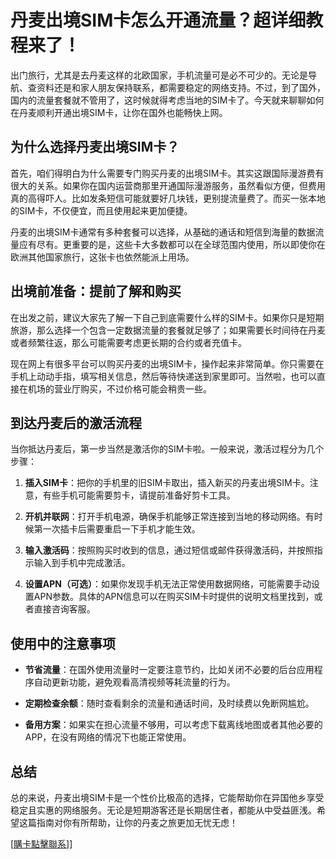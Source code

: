 # 丹麦出境SIM卡怎么开通流量？超详细教程来了！

出门旅行，尤其是去丹麦这样的北欧国家，手机流量可是必不可少的。无论是导航、查资料还是和家人朋友保持联系，都需要稳定的网络支持。不过，到了国外，国内的流量套餐就不管用了，这时候就得考虑当地的SIM卡了。今天就来聊聊如何在丹麦顺利开通出境SIM卡，让你在国外也能畅快上网。

## 为什么选择丹麦出境SIM卡？

首先，咱们得明白为什么需要专门购买丹麦的出境SIM卡。其实这跟国际漫游费有很大的关系。如果你在国内运营商那里开通国际漫游服务，虽然看似方便，但费用真的高得吓人。比如发条短信可能就要好几块钱，更别提流量费了。而买一张本地的SIM卡，不仅便宜，而且使用起来更加便捷。

丹麦的出境SIM卡通常有多种套餐可以选择，从基础的通话和短信到海量的数据流量应有尽有。更重要的是，这些卡大多数都可以在全球范围内使用，所以即使你在欧洲其他国家旅行，这张卡也依然能派上用场。

## 出境前准备：提前了解和购买

在出发之前，建议大家先了解一下自己到底需要什么样的SIM卡。如果你只是短期旅游，那么选择一个包含一定数据流量的套餐就足够了；如果需要长时间待在丹麦或者频繁往返，那么可能需要考虑更长期的合约或者充值卡。

现在网上有很多平台可以购买丹麦的出境SIM卡，操作起来非常简单。你只需要在手机上动动手指，填写相关信息，然后等待快递送到家里即可。当然啦，也可以直接在机场的营业厅购买，不过价格可能会稍贵一些。

## 到达丹麦后的激活流程

当你抵达丹麦后，第一步当然是激活你的SIM卡啦。一般来说，激活过程分为几个步骤：

1. **插入SIM卡**：把你的手机里的旧SIM卡取出，插入新买的丹麦出境SIM卡。注意，有些手机可能需要剪卡，请提前准备好剪卡工具。
   
2. **开机并联网**：打开手机电源，确保手机能够正常连接到当地的移动网络。有时候第一次插卡后需要重启一下手机才能生效。

3. **输入激活码**：按照购买时收到的信息，通过短信或邮件获得激活码，并按照指示输入到手机中完成激活。

4. **设置APN（可选）**：如果你发现手机无法正常使用数据网络，可能需要手动设置APN参数。具体的APN信息可以在购买SIM卡时提供的说明文档里找到，或者直接咨询客服。

## 使用中的注意事项

- **节省流量**：在国外使用流量时一定要注意节约，比如关闭不必要的后台应用程序自动更新功能，避免观看高清视频等耗流量的行为。
  
- **定期检查余额**：随时查看剩余的流量和通话时间，及时续费以免断网尴尬。

- **备用方案**：如果实在担心流量不够用，可以考虑下载离线地图或者其他必要的APP，在没有网络的情况下也能正常使用。

## 总结

总的来说，丹麦出境SIM卡是一个性价比极高的选择，它能帮助你在异国他乡享受稳定且实惠的网络服务。无论是短期游客还是长期居住者，都能从中受益匪浅。希望这篇指南对你有所帮助，让你的丹麦之旅更加无忧无虑！

[[購卡點擊聯系](https://t.me/s/esim1088)]]